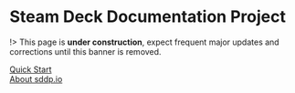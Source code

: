 # Steam Deck Documentation Project

!> This page is **under construction**, expect frequent major updates and
corrections until this banner is removed.

[Quick Start](quickstart.md)  
[About sddp.io](about.md)
